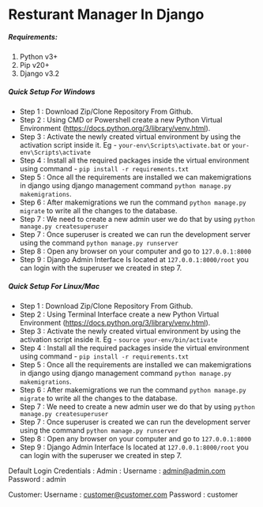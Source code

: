 # Resturant Manager In Django

##### Requirements:
1. Python v3+
2. Pip v20+
3. Django v3.2

##### Quick Setup For Windows

- Step 1 : Download Zip/Clone Repository From Github.
- Step 2 : Using CMD or Powershell create a new Python Virtual Environment (https://docs.python.org/3/library/venv.html).
- Step 3 : Activate the newly created virtual environment by using the activation script inside it. Eg - `your-env\Scripts\activate.bat`  or `your-env\Scripts\activate`
- Step 4 : Install all the required packages inside the virtual environment using command - `pip install -r requirements.txt`
- Step 5 : Once all the requirements are installed we can makemigrations in django using django management command `python manage.py makemigrations`.
- Step 6 : After makemigrations we run the command `python manage.py migrate` to write all the changes to the database.
- Step 7 : We need to create a new admin user we do that by using `python manage.py createsuperuser`
- Step 7 : Once superuser is created we can run the development server using the command `python manage.py runserver` 
- Step 8 : Open any browser on your computer and go to `127.0.0.1:8000 `
- Step 9 : Django Admin Interface Is located at `127.0.0.1:8000/root` you can login with the superuser we created in step 7.

##### Quick Setup For Linux/Mac

- Step 1 : Download Zip/Clone Repository From Github.
- Step 2 : Using Terminal Interface create a new Python Virtual Environment (https://docs.python.org/3/library/venv.html).
- Step 3 : Activate the newly created virtual environment by using the activation script inside it. Eg - `source your-env/bin/activate`
- Step 4 : Install all the required packages inside the virtual environment using command - `pip install -r requirements.txt`
- Step 5 : Once all the requirements are installed we can makemigrations in django using django management command `python manage.py makemigrations`.
- Step 6 : After makemigrations we run the command `python manage.py migrate` to write all the changes to the database.
- Step 7 : We need to create a new admin user we do that by using `python manage.py createsuperuser`
- Step 7 : Once superuser is created we can run the development server using the command `python manage.py runserver` 
- Step 8 : Open any browser on your computer and go to `127.0.0.1:8000 `
- Step 9 : Django Admin Interface Is located at `127.0.0.1:8000/root` you can login with the superuser we created in step 7.



Default Login Credentials  :
Admin :
Username : admin@admin.com
Password : admin

Customer:
Username : customer@customer.com
Password : customer


